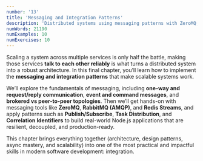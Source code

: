 ```yaml
---
number: '13'
title: 'Messaging and Integration Patterns'
description: 'Distributed systems using messaging patterns with ZeroMQ, RabbitMQ, and Redis'
numWords: 21190
numExamples: 10
numExercises: 10
---
```


Scaling a system across multiple services is only half the battle, making those
services **talk to each other reliably** is what turns a distributed system into
a robust architecture. In this final chapter, you’ll learn how to implement the
**messaging and integration patterns** that make scalable systems work.

We’ll explore the fundamentals of messaging, including **one-way and
request/reply communication**, **event and command messages**, and **brokered vs
peer-to-peer topologies**. Then we’ll get hands-on with messaging tools like
**ZeroMQ**, **RabbitMQ (AMQP)**, and **Redis Streams**, and apply patterns such
as **Publish/Subscribe**, **Task Distribution**, and **Correlation Identifiers**
to build real-world Node.js applications that are resilient, decoupled, and
production-ready.

This chapter brings everything together (architecture, design patterns, async
mastery, and scalability) into one of the most practical and impactful skills in
modern software development: integration.
